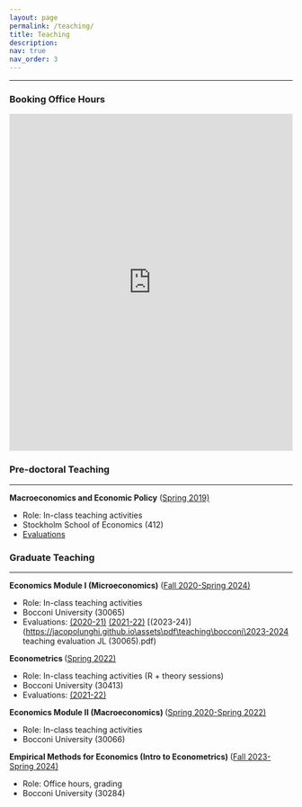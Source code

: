 ```yaml
---
layout: page
permalink: /teaching/
title: Teaching
description:
nav: true
nav_order: 3
---
```



---
### Booking Office Hours
<!-- Google tag (gtag.js) -->
<script async src="https://www.googletagmanager.com/gtag/js?id=G-V4SJYKK7D6"></script>
<script>
  window.dataLayer = window.dataLayer || [];
  function gtag(){dataLayer.push(arguments);}
  gtag('js', new Date());

  gtag('config', 'G-V4SJYKK7D6');
</script>

<!-- div class="caption" style="font-size:32px;">
     <strong>Office Hours</strong>
</div>






<!-- Google Calendar Appointment Scheduling begin -->
<iframe src="https://calendar.google.com/calendar/appointments/schedules/AcZssZ2DdnOojU8vhqxk_Wg0h7x1CdJv3iidXQqHzLcDp7rz7JsKXqZFl2DXdGZ_34nPmqP4jHX3Tich?gv=true" style="border: 0" width="100%" height="600" frameborder="0"></iframe>
<!-- end Google Calendar Appointment Scheduling -->






### Pre-doctoral Teaching
---

<strong>Macroeconomics and Economic Policy</strong> ([Spring 2019)](https://pcw.hhs.se/course/412)
- Role: In-class teaching activities
- Stockholm School of Economics (412)
- [Evaluations](https://jacopolunghi.github.io\assets\pdf\teaching\hhs\teacher_report_hhs.pdf)


### Graduate Teaching
---


<strong>Economics Module I (Microeconomics)</strong> ([Fall 2020-Spring 2024)](http://didattica.unibocconi.it/ts/tsn_anteprima.php?cod_ins=30065&anno=2021&ric_cdl=TR01&IdPag=6351)
- Role: In-class teaching activities
- Bocconi University (30065)
- Evaluations: [(2020-21)](https://jacopolunghi.github.io\assets\pdf\teaching\bocconi\2021-2022_30065_79335_4_ISem.pdf) [(2021-22)](https://jacopolunghi.github.io\assets\pdf\teaching\bocconi\2021-2022_30065_79335_4_ISem.pdf) [(2023-24)](https://jacopolunghi.github.io\assets\pdf\teaching\bocconi\2023-2024 teaching evaluation JL (30065).pdf)


<strong>Econometrics </strong> ([Spring 2022)](https://didattica.unibocconi.it/ts/tsn_anteprima.php?cod_ins=30413&anno=2021&IdPag=6351)
- Role: In-class teaching activities (R + theory sessions)
- Bocconi University (30413)
- Evaluations: [(2021-22)](https://jacopolunghi.github.io\assets\pdf\teaching\bocconi\2021-2022_30413_79335_25_IISem.pdf)



<strong>Economics Module II (Macroeconomics) </strong> ([Spring 2020-Spring 2022)](https://didattica.unibocconi.it/ts/tsn_anteprima2006.php?IdPag=6067&anno=2015&cod_ins=30066)
- Role: In-class teaching activities
- Bocconi University (30066)

<strong>Empirical Methods for Economics (Intro to Econometrics) </strong> ([Fall 2023-Spring 2024)](https://didattica.unibocconi.eu/ts/tsn_anteprima.php?cod_ins=30284&anno=2023&IdPag=6936)
- Role: Office hours, grading
- Bocconi University (30284)
